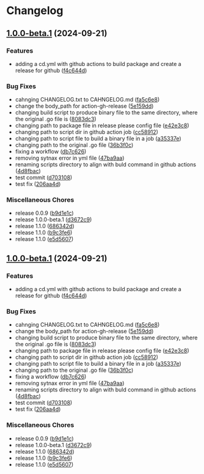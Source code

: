 # Changelog

## [1.0.0-beta.1](https://github.com/sshaparenko/falcon/compare/v1.0.0-beta.1...v1.0.0-beta.1) (2024-09-21)


### Features

* adding a cd.yml with github actions to build package and create a release for github ([f4c644d](https://github.com/sshaparenko/falcon/commit/f4c644d5cb04ba9a9475f4885a3d0700e857cfbc))


### Bug Fixes

* cahnging CHANGELOG.txt to CAHNGELOG.md ([fa5c6e8](https://github.com/sshaparenko/falcon/commit/fa5c6e81f7be2fbdf07df3c97c9724a3e5a41e4a))
* change the body_path for action-gh-release ([5e159dd](https://github.com/sshaparenko/falcon/commit/5e159dd51e0411e483364518217b41d0e0d6d7bf))
* changing build script to produce binary file to the same directory, where the original .go file is ([8083dc3](https://github.com/sshaparenko/falcon/commit/8083dc3b218ba917b0165189cc83139bb13e4ef4))
* changing path to package file in release please config file ([e42e3c8](https://github.com/sshaparenko/falcon/commit/e42e3c88fbafa6b80a9658f7a1da2b6cc6ae582d))
* changing path to script dir in github action job ([cc58912](https://github.com/sshaparenko/falcon/commit/cc5891204a4218d36913b0233d691340c2b425db))
* changing path to script file to build a binary file in a job ([a35337e](https://github.com/sshaparenko/falcon/commit/a35337e06484d1b8dad51fba22d87a09272451fd))
* changing path to the original .go file ([36b3f0c](https://github.com/sshaparenko/falcon/commit/36b3f0c2a207e011c44fdbf813e13a4a0af22456))
* fixing a workflow ([db7c626](https://github.com/sshaparenko/falcon/commit/db7c626dd9f0e5731c143151a3df0b988a082412))
* removing sytnax error in yml file ([47ba9aa](https://github.com/sshaparenko/falcon/commit/47ba9aa79a516f9f886e411c6c7431249deded6b))
* renaming scripts directory to align with buld command in github actions ([4d8fbac](https://github.com/sshaparenko/falcon/commit/4d8fbaceb9855f2f5ba405560f1c30a34a43dfb1))
* test commit ([d703108](https://github.com/sshaparenko/falcon/commit/d7031086835b3269c30cb462b5900ba25cbd6e25))
* test fix ([206aa4d](https://github.com/sshaparenko/falcon/commit/206aa4d14e4eebb2ce376e7b2fc39745010e368e))


### Miscellaneous Chores

* release 0.0.9 ([b9d1e1c](https://github.com/sshaparenko/falcon/commit/b9d1e1c984f55db3fba08c2f5c8014073182a8c1))
* release 1.0.0-beta.1 ([d3672c9](https://github.com/sshaparenko/falcon/commit/d3672c9fc63b666dfb9c9adf44360fbc286d5fed))
* release 1.1.0 ([686342d](https://github.com/sshaparenko/falcon/commit/686342d479d23e6fe306e7a1178a6ff896956d56))
* release 1.1.0 ([b9c3fe6](https://github.com/sshaparenko/falcon/commit/b9c3fe6051f930d0d24475873ab06ef13200a758))
* release 1.1.0 ([e5d5607](https://github.com/sshaparenko/falcon/commit/e5d56079a8fa0aa50eb4d8abd0bdb6d1041905b3))

## [1.0.0-beta.1](https://github.com/sshaparenko/falcon/compare/v1.0.0-beta.1...v1.0.0-beta.1) (2024-09-21)


### Features

* adding a cd.yml with github actions to build package and create a release for github ([f4c644d](https://github.com/sshaparenko/falcon/commit/f4c644d5cb04ba9a9475f4885a3d0700e857cfbc))


### Bug Fixes

* cahnging CHANGELOG.txt to CAHNGELOG.md ([fa5c6e8](https://github.com/sshaparenko/falcon/commit/fa5c6e81f7be2fbdf07df3c97c9724a3e5a41e4a))
* change the body_path for action-gh-release ([5e159dd](https://github.com/sshaparenko/falcon/commit/5e159dd51e0411e483364518217b41d0e0d6d7bf))
* changing build script to produce binary file to the same directory, where the original .go file is ([8083dc3](https://github.com/sshaparenko/falcon/commit/8083dc3b218ba917b0165189cc83139bb13e4ef4))
* changing path to package file in release please config file ([e42e3c8](https://github.com/sshaparenko/falcon/commit/e42e3c88fbafa6b80a9658f7a1da2b6cc6ae582d))
* changing path to script dir in github action job ([cc58912](https://github.com/sshaparenko/falcon/commit/cc5891204a4218d36913b0233d691340c2b425db))
* changing path to script file to build a binary file in a job ([a35337e](https://github.com/sshaparenko/falcon/commit/a35337e06484d1b8dad51fba22d87a09272451fd))
* changing path to the original .go file ([36b3f0c](https://github.com/sshaparenko/falcon/commit/36b3f0c2a207e011c44fdbf813e13a4a0af22456))
* fixing a workflow ([db7c626](https://github.com/sshaparenko/falcon/commit/db7c626dd9f0e5731c143151a3df0b988a082412))
* removing sytnax error in yml file ([47ba9aa](https://github.com/sshaparenko/falcon/commit/47ba9aa79a516f9f886e411c6c7431249deded6b))
* renaming scripts directory to align with buld command in github actions ([4d8fbac](https://github.com/sshaparenko/falcon/commit/4d8fbaceb9855f2f5ba405560f1c30a34a43dfb1))
* test commit ([d703108](https://github.com/sshaparenko/falcon/commit/d7031086835b3269c30cb462b5900ba25cbd6e25))
* test fix ([206aa4d](https://github.com/sshaparenko/falcon/commit/206aa4d14e4eebb2ce376e7b2fc39745010e368e))


### Miscellaneous Chores

* release 0.0.9 ([b9d1e1c](https://github.com/sshaparenko/falcon/commit/b9d1e1c984f55db3fba08c2f5c8014073182a8c1))
* release 1.0.0-beta.1 ([d3672c9](https://github.com/sshaparenko/falcon/commit/d3672c9fc63b666dfb9c9adf44360fbc286d5fed))
* release 1.1.0 ([686342d](https://github.com/sshaparenko/falcon/commit/686342d479d23e6fe306e7a1178a6ff896956d56))
* release 1.1.0 ([b9c3fe6](https://github.com/sshaparenko/falcon/commit/b9c3fe6051f930d0d24475873ab06ef13200a758))
* release 1.1.0 ([e5d5607](https://github.com/sshaparenko/falcon/commit/e5d56079a8fa0aa50eb4d8abd0bdb6d1041905b3))
